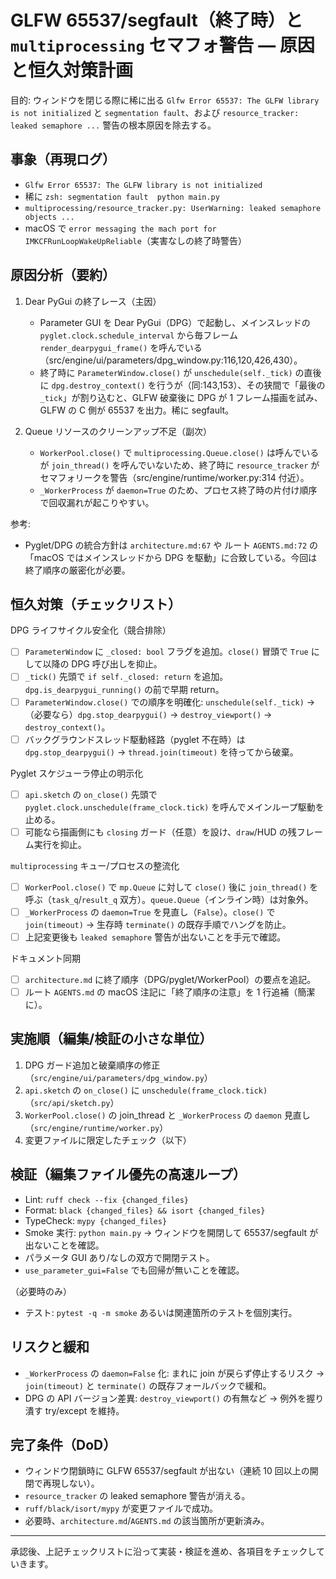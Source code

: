 # GLFW 65537/segfault（終了時）と `multiprocessing` セマフォ警告 — 原因と恒久対策計画

目的: ウィンドウを閉じる際に稀に出る `Glfw Error 65537: The GLFW library is not initialized` と `segmentation fault`、および `resource_tracker: leaked semaphore ...` 警告の根本原因を除去する。

## 事象（再現ログ）

- `Glfw Error 65537: The GLFW library is not initialized`
- 稀に `zsh: segmentation fault  python main.py`
- `multiprocessing/resource_tracker.py: UserWarning: leaked semaphore objects ...`
- macOS で `error messaging the mach port for IMKCFRunLoopWakeUpReliable`（実害なしの終了時警告）

## 原因分析（要約）

1) Dear PyGui の終了レース（主因）
   - Parameter GUI を Dear PyGui（DPG）で起動し、メインスレッドの `pyglet.clock.schedule_interval` から毎フレーム `render_dearpygui_frame()` を呼んでいる（src/engine/ui/parameters/dpg_window.py:116,120,426,430）。
   - 終了時に `ParameterWindow.close()` が `unschedule(self._tick)` の直後に `dpg.destroy_context()` を行うが（同:143,153）、その狭間で「最後の `_tick`」が割り込むと、GLFW 破棄後に DPG が 1 フレーム描画を試み、GLFW の C 側が 65537 を出力。稀に segfault。

2) Queue リソースのクリーンアップ不足（副次）
   - `WorkerPool.close()` で `multiprocessing.Queue.close()` は呼んでいるが `join_thread()` を呼んでいないため、終了時に `resource_tracker` がセマフォリークを警告（src/engine/runtime/worker.py:314 付近）。
   - `_WorkerProcess` が `daemon=True` のため、プロセス終了時の片付け順序で回収漏れが起こりやすい。

参考:
- Pyglet/DPG の統合方針は `architecture.md:67` や ルート `AGENTS.md:72` の「macOS ではメインスレッドから DPG を駆動」に合致している。今回は終了順序の厳密化が必要。

## 恒久対策（チェックリスト）

DPG ライフサイクル安全化（競合排除）
- [ ] `ParameterWindow` に `_closed: bool` フラグを追加。`close()` 冒頭で `True` にして以降の DPG 呼び出しを抑止。
- [ ] `_tick()` 先頭で `if self._closed: return` を追加。`dpg.is_dearpygui_running()` の前で早期 return。
- [ ] `ParameterWindow.close()` での順序を明確化: `unschedule(self._tick)` →（必要なら）`dpg.stop_dearpygui()` → `destroy_viewport()` → `destroy_context()`。
- [ ] バックグラウンドスレッド駆動経路（pyglet 不在時）は `dpg.stop_dearpygui()` → `thread.join(timeout)` を待ってから破棄。

Pyglet スケジューラ停止の明示化
- [ ] `api.sketch` の `on_close()` 先頭で `pyglet.clock.unschedule(frame_clock.tick)` を呼んでメインループ駆動を止める。
- [ ] 可能なら描画側にも `closing` ガード（任意）を設け、`draw`/HUD の残フレーム実行を抑止。

`multiprocessing` キュー/プロセスの整流化
- [ ] `WorkerPool.close()` で `mp.Queue` に対して `close()` 後に `join_thread()` を呼ぶ（`task_q`/`result_q` 双方）。`queue.Queue`（インライン時）は対象外。
- [ ] `_WorkerProcess` の `daemon=True` を見直し（`False`）。`close()` で `join(timeout)` → 生存時 `terminate()` の既存手順でハングを防止。
- [ ] 上記変更後も `leaked semaphore` 警告が出ないことを手元で確認。

ドキュメント同期
- [ ] `architecture.md` に終了順序（DPG/pyglet/WorkerPool）の要点を追記。
- [ ] ルート `AGENTS.md` の macOS 注記に「終了順序の注意」を 1 行追補（簡潔に）。

## 実施順（編集/検証の小さな単位）

1. DPG ガード追加と破棄順序の修正（`src/engine/ui/parameters/dpg_window.py`）
2. `api.sketch` の `on_close()` に `unschedule(frame_clock.tick)`（`src/api/sketch.py`）
3. `WorkerPool.close()` の join_thread と `_WorkerProcess` の `daemon` 見直し（`src/engine/runtime/worker.py`）
4. 変更ファイルに限定したチェック（以下）

## 検証（編集ファイル優先の高速ループ）

- Lint: `ruff check --fix {changed_files}`
- Format: `black {changed_files} && isort {changed_files}`
- TypeCheck: `mypy {changed_files}`
- Smoke 実行: `python main.py` → ウィンドウを開閉して 65537/segfault が出ないことを確認。
- パラメータ GUI あり/なしの双方で開閉テスト。
- `use_parameter_gui=False` でも回帰が無いことを確認。

（必要時のみ）
- テスト: `pytest -q -m smoke` あるいは関連箇所のテストを個別実行。

## リスクと緩和

- `_WorkerProcess` の `daemon=False` 化: まれに join が戻らず停止するリスク → `join(timeout)` と `terminate()` の既存フォールバックで緩和。
- DPG の API バージョン差異: `destroy_viewport()` の有無など → 例外を握り潰す try/except を維持。

## 完了条件（DoD）

- ウィンドウ閉鎖時に GLFW 65537/segfault が出ない（連続 10 回以上の開閉で再現しない）。
- `resource_tracker` の leaked semaphore 警告が消える。
- `ruff/black/isort/mypy` が変更ファイルで成功。
- 必要時、`architecture.md`/`AGENTS.md` の該当箇所が更新済み。

---

承認後、上記チェックリストに沿って実装・検証を進め、各項目をチェックしていきます。

